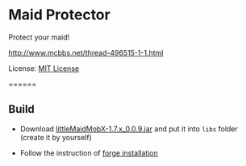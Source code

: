 Maid Protector
===========

Protect your maid!

<http://www.mcbbs.net/thread-496515-1-1.html>

License: [MIT License](http://www.opensource.org/licenses/mit-license.php)

======

## Build

* Download [littleMaidMobX-1.7.x_0.0.9.jar](http://forum.minecraftuser.jp/viewtopic.php?f=13&t=23347) and put it into `libs` folder (create it by yourself)

* Follow the instruction of [forge installation](http://www.minecraftforge.net/wiki/Installation/Source)
